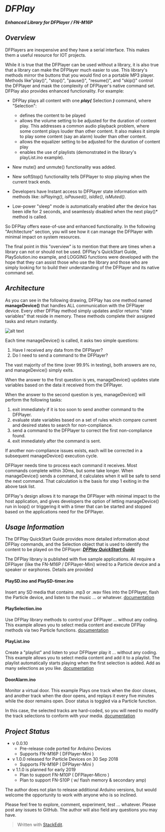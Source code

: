 # ***DFPlay***
 ***Enhanced Library for DFPlayer / FN-M16P***

## *Overview*
DFPlayers are inexpensive and they have a serial interface. This makes them a useful resource for IOT projects.

While it is true that the DFPlayer can be used without a library, it is also true that a library can make the DFPlayer much easier to use. This library's methods mirror the buttons that you would find on a portable MP3 player.  Methods like"play()", "stop()", "pause()", "resume()", and "skip()"  control the DFPlayer and mask the complexity of DFPlayer's native command set.  DFPlay also provides enhanced functionality. For example: 
* DFPlay plays all content with one ***play(*** Selection ***)*** command, where "Selection":
	*  defines the content to be played
	* allows the volume setting to be adjusted for the duration of content play.  This addresses a common audio playback problem, where some content plays louder than other content. It also makes it simple to play some content (say an alarm) louder than other content.
	* allows the equalizer setting to be adjusted for the duration of content play
	* enables the use of playlists (demonstrated in the library's playList.ino example). 

* New mute() and unmute() functionality was added.
* New softStop() functionality tells DFPlayer to stop playing when the current track ends.
* Developers have Instant access to DFPlayer state information with methods like:  *isPlaying()*, *isPaused()*, *isIdle()*, *isMuted()*.
* Low-power "sleep" mode is automatically enabled after the device has been idle for 2 seconds, and seamlessly disabled when the next play()* method is called.

So DFPlay offers ease-of-use and enhanced functionality. In the following "Architecture" section, you will see how it can manage the DFPlayer with minimal impact on system resources. 

The final point in this "overview" is to mention that there are times when a library can not or should not be used. DFPlay's QuickStart Guide, PlaySolution.ino example, and LOGGING functions  were developed with the hope that they can assist those who use the library and those who are simply looking for to build their understanding of the DFPlayer and its native command set.  

## *Architecture*
As you can see in the following drawing, DFPlay has one method named **manageDevice()** that handles ALL communication with the DFPlayer device. Every other DFPlay method simply updates and/or returns "state variables" that reside in memory. These methods complete their assigned tasks and return instantly. 

![alt text](https://github.com/rwpalmer/DFPlay/blob/master/images/DFPlayArchitecture.png)


Each time manageDevice() is called, it asks two simple questions: 
1. Have I received any data from the DFPlayer?
2. Do I need to send a command to the DFPlayer?

The vast majority of the time (over 99.9% in testing), both answers are no, and manageDevice() simply exits. 

When the answer to the first question is yes, manageDevice() updates state variables based on the data it received from the DFPlayer. 

When the answer to the second question is yes, manageDevice() will perform the following tasks:

 1. exit immediately if it is too soon to send another command to the DFPlayer.
 2. evaluate state variables based on a set of rules which compare current and desired states to search for non-compliance.
 3. send a command to the DFPlayer to correct the first non-compliance found.
 4. exit immediately after the command is sent. 
 
If another non-compliance issues exists, each  will be corrected in a subsequent manageDevice() execution cycle. 

DFPlayer needs time to process each command it receives. Most commands complete within 30ms, but some take longer. When manageDevice() sends a command, it calculates when it will be safe to send the next command. That calculation is the basis for step 1 exiting in the above task list. 

DFPlay's design allows it to manage the DFPlayer with minimal impact to the host application, and gives developers the option of letting manageDevice() run in loop() or triggering it with a timer that can be started and stopped based on the applications need for the DFPlayer.  

## *Usage Information*
The DFPlay QuickStart Guide provides more detailed information about DFPlay commands, and the Selection object that is used to identify the content to be played on the DFPlayer:     [******DFPlay QuickStart*** Guide***](https://docs.google.com/document/d/e/2PACX-1vTxUyPOpk9RFMaxt53oPotWyAa5pTBVzpSS2L23bq2fGhUXK08vAFPSAWQ6gENLNFoum10IWmVFkJ7I/pub)
 
The DFPlay library is published with five sample applications.  All require a 
DFPlayer (like the FN-M16P / DFPlayer-Mini) wired to a Particle device and a speaker or earphones. Details are provided

#### PlaySD.ino and PlaySD-timer.ino
Insert any SD media that contains .mp3 or .wav files into the DFPlayer, flash the Particle device, and  listen to the music ... or whatever. 
[documentation](https://github.com/rwpalmer/DFPlay/blob/master/doc/PlaySD.md)

#### PlaySelection.ino
Use DFPlay library methods to control your DFPlayer ... without any coding. This example allows you to select media content and execute DFPlay methods via two Particle functions. 
[documentation](https://github.com/rwpalmer/DFPlay/blob/master/doc/PlaySolution.md)

#### PlayList.ino
Create a "playlist" and listen to your DFPlayer play it ... without any coding.  This example allows you to select media content and add it to a playlist. The playlist automatically starts playing when the first selection is added. Add as many selections as you like. 
[documentation](https://github.com/rwpalmer/DFPlay/blob/master/doc/PlayList.md)

#### DoorAlarm.ino
Monitor a virtual door. This example Plays one track when the door closes, and another track when the door opens, and replays it every five minutes while the door remains open. Door status is toggled via a Particle function.

In this case, the selected tracks are hard-coded, so you will need to modify the track selections to conform with your media.
[documentation](https://github.com/rwpalmer/DFPlay/blob/master/doc/DoorAlarm.md)

## *Project Status*
* v 0.0.10
	- Pre-release code ported for Arduino Devices
	- Supports FN-M16P ( DFPlayer-Mini )
* v 1.0.0 released for Particle Devices on 30 Sep 2018  
	* Supports FN-M16P ( DFPlayer-Mini ) 
* v 1.1.0 is planned for early 2019
	* Plan to support FN-M10P ( DFPlayer-Micro )
	* Plan to support FN-S10P ( w/ flash memory & secondary amp)

The author does not plan to release additional Arduino versions, but would welcome the opportunity to work with anyone who is so inclined. 

Please feel free to explore, comment, experiment, test ... whatever. Please post any issues to GitHub.  The author will also field any questions you may have. 

> Written with [StackEdit](https://stackedit.io/).
<!--stackedit_data:
eyJoaXN0b3J5IjpbMzkwNTQzMzA5LDg2NDM4ODQyOV19
-->